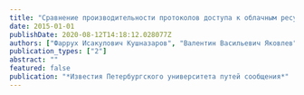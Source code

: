 ```yaml
---
title: "Сравнение производительности протоколов доступа к облачным ресурсам"
date: 2015-01-01
publishDate: 2020-08-12T14:18:12.028077Z
authors: ["Фаррух Исакулович Кушназаров", "Валентин Васильевич Яковлев", "Одилжан Акрамович Турдиев"]
publication_types: ["2"]
abstract: ""
featured: false
publication: "*Известия Петербургского университета путей сообщения*"
---
```


